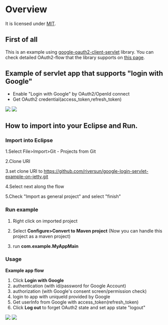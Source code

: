 # Overview
It is licensed under [MIT](https://opensource.org/licenses/MIT).

## First of all
This is an example using [google-oauth2-client-servlet](https://github.com/riversun/google-oauth2-client-servlet.git) library.
You can check detailed OAuth2-flow that the library supports on [this page](https://github.com/riversun/google-oauth2-client-servlet.git).

## Example of servlet app that supports "login with Google"

- Enable "Login with Google" by OAuth2/OpenId connect
- Get OAuth2 credential(access_token,refresh_token)

<img src="https://riversun.github.io/img/goauth2/lib_oauth2_example02a.png">  

<img src="https://riversun.github.io/img/goauth2/lib_oauth2_example02b.png">  


## How to import into your Eclipse and Run.

### Import into Eclipse

1.Select File>Import>Git - Projects from Git  

2.Clone URI  

3.set clone URI to https://github.com/riversun/google-login-servlet-example-on-jetty.git

4.Select next along the flow  

5.Check "Import as general project" and select "finish"  


### Run example

1. Right click on imported project  
1. Select **Configure>Convert to Maven project**
(Now you can handle this project as a maven project) 

1. run **com.example.MyAppMain**

### Usage

**Example app flow**

1. Click **Login with Google**
1. authentication (with id/password for Google Account)
1. authorization (with Google's consent screen/permission check)
1. login to app with uniqueId provided by Google
1. Get userInfo from Google with access_token(refresh_token)
1. Click **Log out** to forget OAuth2 state and set app state "logout"

<img src="https://riversun.github.io/img/goauth2/lib_oauth2_example02a.png">

<img src="https://riversun.github.io/img/goauth2/lib_oauth2_example02b.png">

